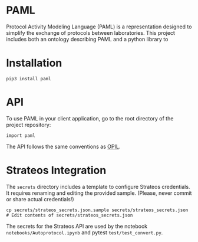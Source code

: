 # PAML
Protocol Activity Modeling Language (PAML) is a representation designed to simplify the exchange of protocols between laboratories. This project includes both an ontology describing PAML and a python library to 

# Installation

```
pip3 install paml
```

# API

To use PAML in your client application, go to the root directory of the project repository:
```
import paml
```
The API follows the same conventions as [OPIL](https://github.com/sd2e/opil).

# Strateos Integration
The `secrets` directory includes a template to configure Strateos credentials.  It requires renaming and editing the provided sample. (Please, never commit or share actual credentials!)
```
cp secrets/strateos_secrets.json.sample secrets/strateos_secrets.json
# Edit contents of secrets/strateos_secrets.json
```
The secrets for the Strateos API are used by the notebook `notebooks/Autoprotocol.ipynb` and pytest `test/test_convert.py`.
